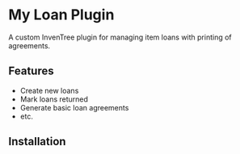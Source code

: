 # My Loan Plugin

A custom InvenTree plugin for managing item loans with printing of agreements.

## Features
- Create new loans
- Mark loans returned
- Generate basic loan agreements
- etc.

## Installation
